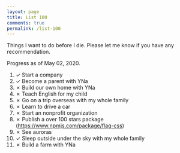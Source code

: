 ```yaml
---
layout: page
title: List 100
comments: true
permalink: /list-100
---
```


Things I want to do before I die. Please let me know if you have any recommendation.

Progress as of May 02, 2020.

1. ✓ Start a company
2. ✓ Become a parent with YNa
3. ✗ Build our own home with YNa
4. ✗ Teach English for my child
5. ✗ Go on a trip overseas with my whole family
6. ✗ Learn to drive a car
7. ✗ Start an nonprofit organization
8. ✗ Publish a over 100 stars package (https://www.npmjs.com/package/flag-css)
9. ✗ See auroras
10. ✓ Sleep outside under the sky with my whole family
11. ✗ Build a farm with YNa

